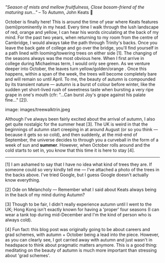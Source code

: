 *"Season of mists and mellow fruitfulness, Close bosom-friend of the maturing sun..."*  – To Autumn, John Keats 🍁 

October is finally here! This is around the time of year where Keats features (semi)prominently in my head. Every time I walk through the lush landscape of red, orange and yellow, I can hear his words circulating at the back of my mind. For the past two years, when returning to my room from the centre of Cambridge, I would always take the path through Trinity's backs. Once you leave the back gate of college and go over the bridge, you'll find yourself in a path lined with looming/towering trees on either side [1]. The changing of the seasons always was the most obvious here. When I first arrive in college during Michaelmas term, I would only see green. As we venture deeper into October, the leaves turn yellow/golden/orange . Once this happens, within a span of the week, the trees will become completely bare and will remain so until April. To me, the beauty of autumn is compounded by its transient nature — autumn is a burst of colour before winter, like the sudden yet short-lived rush of sweetness taste when bursting a very ripe grape in one's mouth (cfr: "...Can burst Joy's grape against his palate fine..." [2]). 

image: images/treewalktrin.jpeg

Although I've always been fairly excited about the arrival of autumn, I also get quite nostalgic for the summer heat [3]. The UK is weird in that the beginnings of autumn start creeping in at around August (or so you think — because it gets so so cold), and then suddenly, at the mid-end of September, the universe decides to through you a curveball in the form of a week of sun and __summer__.  However, when October rolls around and the cold starts to set in, you know that this time it is here to stay [4].

***

[1] I am ashamed to say that I have no idea what kind of trees they are. If someone could so very kindly tell me — I've attached a photo of the trees in the backs above. I've tried Google, but I guess Google doesn't actually know everything. 

[2]  Ode on Melancholy — Remember what I said about Keats always being in the back of my mind during Autumn?

[3] Though to be fair, I didn't really experience autumn until I went to the UK; Hong Kong isn't exactly known for having a 'proper' four seasons (I can wear a tank top during mid-December and I'm the kind of person who is always cold).

[4] Fun fact: this blog post was originally going to be about careers and grad schemes, with autumn + October being a lead into the piece. However, as you can clearly see, I got carried away with autumn and just wasn't in headspace to think about pragmatic matters anymore. This is a good thing: meditating on the beauty of autumn is much more important than stressing about 'grad schemes'. 
